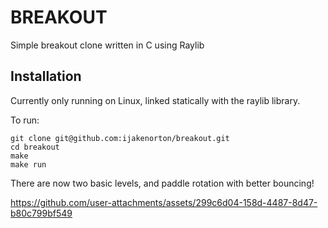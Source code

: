# BREAKOUT

Simple breakout clone written in C using Raylib

## Installation

Currently only running on Linux, linked statically with the raylib library.

To run:
```
git clone git@github.com:ijakenorton/breakout.git
cd breakout
make
make run
```

There are now two basic levels, and paddle rotation with better bouncing!

https://github.com/user-attachments/assets/299c6d04-158d-4487-8d47-b80c799bf549

